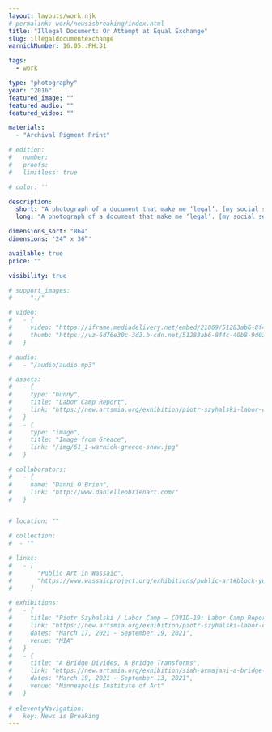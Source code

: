 ```yaml
---
layout: layouts/work.njk
# permalink: work/newsisbreaking/index.html
title: "Illegal Document: Or Attempt at Equal Exchange"
slug: illegaldocumentexchange
warnickNumber: 16.05::PH:31

tags:
  - work

type: "photography"
year: "2016"
featured_image: ""
featured_audio: ""
featured_video: ""

materials: 
  - "Archival Pigment Print"

# edition: 
#   number: 
#   proofs: 
#   limitless: true

# color: ''

description:
  short: "A photograph of a document that make me ‘legal’. [my social security card is printed life size in the chromogenic color print.] I gave one of the two prints to an undocumented worker in addition to his day rate for the creation of a painting."
  long: "A photograph of a document that make me ‘legal’. [my social security card is printed life size in the chromogenic color print.] I gave one of the two prints to an undocumented worker in addition to his day rate for the creation of a painting."

dimensions_sort: "864"
dimensions: '24” x 36”'

available: true
price: ""

visibility: true

# support_images: 
#   - "./"

# video:
#   - {
#     video: "https://iframe.mediadelivery.net/embed/21069/51283ab6-8f4c-40b8-9d03-58ac4d71df9c",
#     thumb: "https://vz-6d76e30c-3d3.b-cdn.net/51283ab6-8f4c-40b8-9d03-58ac4d71df9c/thumbnail.jpg",
#   }

# audio:
#   - "/audio/audio.mp3"

# assets: 
#   - {
#     type: "bunny",
#     title: "Labor Camp Report",
#     link: "https://new.artsmia.org/exhibition/piotr-szyhalski-labor-camp-covid-19-labor-camp-report"
#   }
#   - {
#     type: "image",
#     title: "Image from Greace",
#     link: "/img/61_1-warnick-greece-show.jpg"
#   }

# collaborators:
#   - {
#     name: "Danni O'Brien",
#     link: "http://www.danielleobrienart.com/"
#   }


# location: ""

# collection:
#  - ""

# links:
#   - [
#       "Public Art in Wassaic",
#       "https://www.wassaicproject.org/exhibitions/public-art#block-yui_3_17_2_1_1635259463800_75918",
#     ]

# exhibitions:
#   - {
#     title: "Piotr Szyhalski / Labor Camp – COVID-19: Labor Camp Report",
#     link: "https://new.artsmia.org/exhibition/piotr-szyhalski-labor-camp-covid-19-labor-camp-report",
#     dates: "March 17, 2021 - September 19, 2021",
#     venue: "MIA"
#   }
#   - {
#     title: "A Bridge Divides, A Bridge Transforms",
#     link: "https://new.artsmia.org/exhibition/siah-armajani-a-bridge-divides-a-bridge-transforms",
#     dates: "March 19, 2021 - September 13, 2021",
#     venue: "Minneapolis Institute of Art"
#   }
  
# eleventyNavigation:
#   key: News is Breaking
---
```

